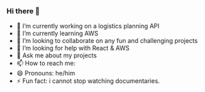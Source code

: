 ### Hi there 👋
- 🔭 I’m currently working on a logistics planning API
- 🌱 I’m currently learning AWS
- 👯 I’m looking to collaborate on any fun and challenging projects
- 🤔 I’m looking for help with React & AWS
- 💬 Ask me about my projects
- 📫 How to reach me: 
- 😄 Pronouns: he/him
- ⚡ Fun fact: i cannot stop watching documentaries.
